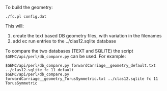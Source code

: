 To build the geometry:


````./fc.pl config.dat````


This will:

1. create the text based DB geometry files, with variation in the filenames
2. add ec run entries to the ../clas12.sqlite database

To compare the two databases (TEXT and SQLITE) the 
script ` $GEMC/api/perl/db_compare.py` can be used. For example:

````
$GEMC/api/perl/db_compare.py forwardCarriage__geometry_default.txt        ../clas12.sqlite fc 11 default
$GEMC/api/perl/db_compare.py forwardCarriage__geometry_TorusSymmetric.txt ../clas12.sqlite fc 11 TorusSymmetric
````

